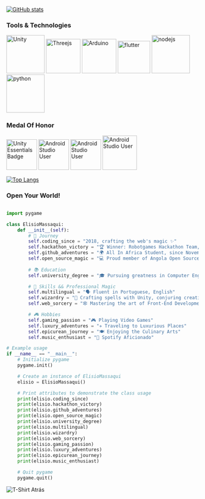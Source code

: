 [![GitHub stats](https://github-readme-stats.vercel.app/api?username=elisioMassaqui&show_icons=true&hide=&count_private=true&title_color=6f42c1&text_color=6f42c1&icon_color=6f42c1&bg_color=ffff00&hide_border=true&show_icons=true)](https://github.com/elisioMassaqui)

### Tools & Technologies

<img src="https://github.com/elisioMassaqui/elisioMassaqui/raw/main/vtzpl5c9yd181.png" alt="Unity" width="100" height="100"> <img src="https://github.com/elisioMassaqui/elisioMassaqui/blob/main/Three.js_Icon.svg.png" alt="Threejs" width="90" height="90">
<img src="https://github.com/elisioMassaqui/elisioMassaqui/raw/main/Antu_arduino-icon-small.svg.png" alt="Arduino" width="90" height="90">
 <img src="https://github.com/elisioMassaqui/elisioMassaqui/blob/main/flutter_logo_470e9f7491.png" alt="flutter" width="85" height="85">
 <img src="https://github.com/elisioMassaqui/elisioMassaqui/blob/main/nodejs.png" alt="nodejs" width="100" height="100">
 <img src="https://github.com/elisioMassaqui/elisioMassaqui/blob/main/py.png" alt="python" width="100" height="100">
 

 ### Medal Of Honor

<div>
  <img src="https://github.com/elisioMassaqui/elisioMassaqui/raw/main/unity-essentials-pathway.png" alt="Unity Essentials Badge" width="80" height="80">
 <img src="https://github.com/elisioMassaqui/elisioMassaqui/blob/main/unity-junior-programmer%20(1).png" alt="Android Studio User" width="80" height="80">
  <img src="https://github.com/elisioMassaqui/elisioMassaqui/raw/main/badgeAndroidStudioUser.svg" alt="Android Studio User" width="80" height="80">
  <img src="https://github.com/elisioMassaqui/elisioMassaqui/blob/main/all-in-open-source-contributor%20(1).png" alt="Android Studio User" width="90" height="90">
</div>

[![Top Langs](https://github-readme-stats.vercel.app/api/top-langs/?username=elisioMassaqui)](https://github.com/elisioMassaqui/github-readme-stats)


<h3>Open Your World!</h3>

```python

import pygame

class ElisioMassaqui:
    def __init__(self):
        # 🚀 Journey
        self.coding_since = "2018, crafting the web's magic ✨"
        self.hackathon_victory = "🏆 Winner: Robotgames Hackathon Team, 2nd place in 2023"
        self.github_adventures = "🌍 All In Africa Student, since November 2023"
        self.open_source_magic = "💻 Proud member of Angola Open Source Community"
        
        # 📚 Education
        self.university_degree = "🎓 Pursuing greatness in Computer Engineering"

        # 🚀 Skills && Professional Magic
        self.multilingual = "🗣 Fluent in Portuguese, English"
        self.wizardry = "🔮 Crafting spells with Unity, conjuring creations with Android Studio"
        self.web_sorcery = "🕸 Mastering the art of Front-End Development"

        # 🎮 Hobbies
        self.gaming_passion = "🎮 Playing Video Games"
        self.luxury_adventures = "✈️ Traveling to Luxurious Places"
        self.epicurean_journey = "🍽 Enjoying the Culinary Arts"
        self.music_enthusiast = "🎵 Spotify Aficionado"

# Example usage
if __name__ == "__main__":
    # Initialize pygame
    pygame.init()

    # Create an instance of ElisioMassaqui
    elisio = ElisioMassaqui()

    # Print attributes to demonstrate the class usage
    print(elisio.coding_since)
    print(elisio.hackathon_victory)
    print(elisio.github_adventures)
    print(elisio.open_source_magic)
    print(elisio.university_degree)
    print(elisio.multilingual)
    print(elisio.wizardry)
    print(elisio.web_sorcery)
    print(elisio.gaming_passion)
    print(elisio.luxury_adventures)
    print(elisio.epicurean_journey)
    print(elisio.music_enthusiast)

    # Quit pygame
    pygame.quit()


```

![T-Shirt Atrás](https://github.com/elisioMassaqui/elisioMassaqui/raw/main/t%20shirt%20atr%C3%A1s.png)

<!---
elisioMassaqui/elisioMassaqui is a ✨ special ✨ repository because its `README.md` (this file) appears on your GitHub profile.
You can click the Preview link to take a look at your changes.
--->
